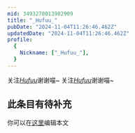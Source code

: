 ```yaml
---
mid: 3493278013982909
title: "_Hufuu_"
pubDate: "2024-11-04T11:26:46.462Z"
updatedDate: "2024-11-04T11:26:46.462Z"
profile:
  {
    Nickname: ["_Hufuu_"],
  }
---
```


关注[_Hufuu_](https://space.bilibili.com/3493278013982909)谢谢喵~ 关注[_Hufuu_](https://space.bilibili.com/3493278013982909)谢谢喵~

## 此条目有待补充
你可以在[这里](https://github.com/Yuhanawa/VTuber.ICU-Content/edit/master/v/_Hufuu_/index.md)编辑本文

